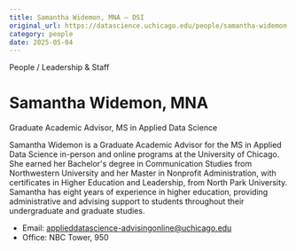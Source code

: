 ```yaml
---
title: Samantha Widemon, MNA – DSI
original_url: https://datascience.uchicago.edu/people/samantha-widemon
category: people
date: 2025-05-04
---
```


People / Leadership & Staff

# Samantha Widemon, MNA

Graduate Academic Advisor, MS in Applied Data Science

Samantha Widemon is a Graduate Academic Advisor for the MS in Applied Data Science in-person and online programs at the University of Chicago. She earned her Bachelor's degree in Communication Studies from Northwestern University and her Master in Nonprofit Administration, with certificates in Higher Education and Leadership, from North Park University. Samantha has eight years of experience in higher education, providing administrative and advising support to students throughout their undergraduate and graduate studies.

* Email: applieddatascience-advisingonline@uchicago.edu
* Office: NBC Tower, 950